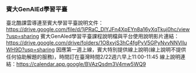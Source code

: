 ### 賓大GenAIEd學習平臺
臺北酷課雲導連至賓大學習平臺說明文件：https://drive.google.com/file/d/1jPRaC_DlYJFn4XpEYn8a16yXqTkuj0hc/view?usp=sharing
賓大GenAIed學習平臺課程說明檔與平台使用說明影片連結：https://drive.google.com/drive/folders/1O8xvjS3hC4fgPyV5GPyNvvNNVIluWH9D?usp=sharing
因應第一週上線，賓大特別提供線上說明(線上說明不提供任何協助解題的服務)，時間訂在臺灣時間2/22週六早上11:00-11:45
線上說明連結：https://calendar.app.google/BVAzQsdm3V4mw5WQ9